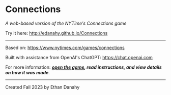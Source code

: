 # Connections

*A web-based version of the NYTime's Connections game*

Try it here: http://edanahy.github.io/Connections

---

Based on: https://www.nytimes.com/games/connections

Built with assistance from OpenAI's ChatGPT: https://chat.openai.com

For more information: ***[open the game](http://edanahy.github.io/Connections), read instructions, and view details on how it was made***.

---

Created Fall 2023 by Ethan Danahy
